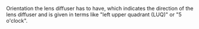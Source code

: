 Orientation the lens diffuser has to have, which indicates the direction of the lens diffuser and is given in terms like "left upper quadrant (LUQ)" or "5 o'clock".
